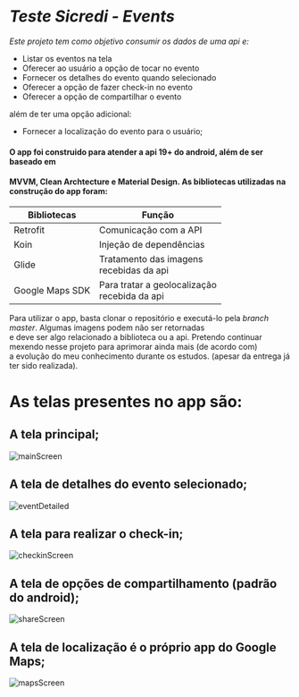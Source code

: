# *Teste Sicredi - Events*

*Este projeto tem como objetivo consumir os dados de uma api e:*

* Listar os eventos na tela
* Oferecer ao usuário a opção de tocar no evento
* Fornecer os detalhes do evento quando selecionado
* Oferecer a opção de fazer check-in no evento
* Oferecer a opção de compartilhar o evento

além de ter uma opção adicional:

* Fornecer a localização do evento para o usuário;

#### O app foi construido para atender a api 19+ do android, além de ser baseado em <br>
#### MVVM, Clean Archtecture e Material Design. As bibliotecas utilizadas na construção do app foram:

Bibliotecas    |  Função
---------------|---------
Retrofit       | Comunicação com a API
Koin           | Injeção de dependências
Glide          | Tratamento das imagens <br> recebidas da api
Google Maps SDK| Para tratar a geolocalização <br> recebida da api

Para utilizar o app, basta clonar o repositório e executá-lo pela _branch master_. Algumas imagens podem não ser retornadas <br>
e deve ser algo relacionado a biblioteca ou a api. Pretendo continuar mexendo nesse projeto para aprimorar ainda mais (de acordo com)<br>
a evolução do meu conhecimento durante os estudos. (apesar da entrega já ter sido realizada).

# As telas presentes no app são: 

## A tela principal;
![mainScreen](https://user-images.githubusercontent.com/31328575/188358243-3f70483c-2679-4834-8804-e79421c1a206.png)


## A tela de detalhes do evento selecionado;
![eventDetailed](https://user-images.githubusercontent.com/31328575/188358300-8373d235-f7dd-4e4f-acb0-5d2f456641e6.png)


## A tela para realizar o check-in;
![checkinScreen](https://user-images.githubusercontent.com/31328575/188358352-503ec2dc-26c4-44ac-9cf2-f15f00957895.png)


## A tela de opções de compartilhamento (padrão do android);
![shareScreen](https://user-images.githubusercontent.com/31328575/188358418-404f517c-f43b-4a5b-b3b4-7a8b892dd0db.png)


## A tela de localização é o próprio app do Google Maps;
![mapsScreen](https://user-images.githubusercontent.com/31328575/188358486-a65079da-7f85-45c4-8a69-4371d345e73a.png)
